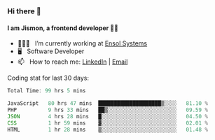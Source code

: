### Hi there 👋

#### I am Jismon, a frontend developer 👦🏻

- 🧑🏻‍💻   &nbsp; I’m currently working at <a href='https://www.ensolsystems.com/' target="_blank">Ensol Systems</a>
- 🖥   &nbsp; Software Developer
- 📫   &nbsp; How to reach me: <a href='https://www.linkedin.com/in/jismonthomas/'>LinkedIn</a> | <a href='mailto:hellojismonthomas@gmail.com'>Email</a>

Coding stat for last 30 days:
<!--START_SECTION:waka-->

```javascript
Total Time: 99 hrs 5 mins

JavaScript   80 hrs 47 mins  ████████████████████▒░░░░   81.10 %
PHP          9 hrs 33 mins   ██▒░░░░░░░░░░░░░░░░░░░░░░   09.59 %
JSON         4 hrs 28 mins   █░░░░░░░░░░░░░░░░░░░░░░░░   04.50 %
CSS          1 hr 59 mins    ▓░░░░░░░░░░░░░░░░░░░░░░░░   02.01 %
HTML         1 hr 28 mins    ▒░░░░░░░░░░░░░░░░░░░░░░░░   01.48 %
```

<!--END_SECTION:waka-->

<!--
**jismonthomas/jismonthomas** is a ✨ _special_ ✨ repository because its `README.md` (this file) appears on your GitHub profile.

Here are some ideas to get you started:

- 🔭 I’m currently working on ...
- 🌱 I’m currently learning ...
- 👯 I’m looking to collaborate on ...
- 🤔 I’m looking for help with ...
- 💬 Ask me about ...
- 📫 How to reach me: ...
- 😄 Pronouns: ...
- ⚡ Fun fact: ...
-->
